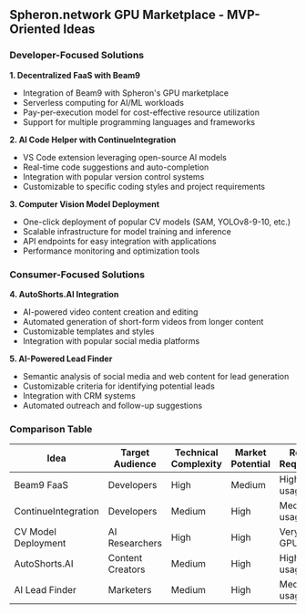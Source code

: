 ## Spheron.network GPU Marketplace - MVP-Oriented Ideas

### Developer-Focused Solutions

**1. Decentralized FaaS with Beam9**
- Integration of Beam9 with Spheron's GPU marketplace
- Serverless computing for AI/ML workloads
- Pay-per-execution model for cost-effective resource utilization
- Support for multiple programming languages and frameworks

**2. AI Code Helper with ContinueIntegration**
- VS Code extension leveraging open-source AI models
- Real-time code suggestions and auto-completion
- Integration with popular version control systems
- Customizable to specific coding styles and project requirements

**3. Computer Vision Model Deployment**
- One-click deployment of popular CV models (SAM, YOLOv8-9-10, etc.)
- Scalable infrastructure for model training and inference
- API endpoints for easy integration with applications
- Performance monitoring and optimization tools

### Consumer-Focused Solutions

**4. AutoShorts.AI Integration**
- AI-powered video content creation and editing
- Automated generation of short-form videos from longer content
- Customizable templates and styles
- Integration with popular social media platforms

**5. AI-Powered Lead Finder**
- Semantic analysis of social media and web content for lead generation
- Customizable criteria for identifying potential leads
- Integration with CRM systems
- Automated outreach and follow-up suggestions

### Comparison Table

| Idea | Target Audience | Technical Complexity | Market Potential | Resource Requirements |
|------|-----------------|----------------------|-------------------|------------------------|
| Beam9 FaaS | Developers | High | Medium | High GPU usage |
| ContinueIntegration | Developers | Medium | High | Medium GPU usage |
| CV Model Deployment | AI Researchers | High | High | Very high GPU usage |
| AutoShorts.AI | Content Creators | Medium | High | High GPU usage |
| AI Lead Finder | Marketers | Medium | High | Medium GPU usage |
